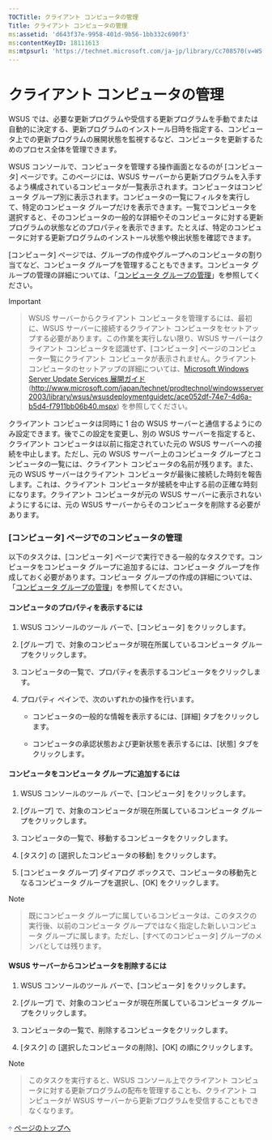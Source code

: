 ```yaml
---
TOCTitle: クライアント コンピュータの管理
Title: クライアント コンピュータの管理
ms:assetid: 'd643f37e-9958-401d-9b56-1bb332c690f3'
ms:contentKeyID: 18111613
ms:mtpsurl: 'https://technet.microsoft.com/ja-jp/library/Cc708570(v=WS.10)'
---
```


クライアント コンピュータの管理
===============================

WSUS では、必要な更新プログラムや受信する更新プログラムを手動でまたは自動的に決定する、更新プログラムのインストール日時を指定する、コンピュータ上での更新プログラムの展開状態を監視するなど、コンピュータを更新するためのプロセス全体を管理できます。

WSUS コンソールで、コンピュータを管理する操作画面となるのが \[コンピュータ\] ページです。このページには、WSUS サーバーから更新プログラムを入手するよう構成されているコンピュータが一覧表示されます。コンピュータはコンピュータ グループ別に表示されます。コンピュータの一覧にフィルタを実行して、特定のコンピュータ グループだけを表示できます。一覧でコンピュータを選択すると、そのコンピュータの一般的な詳細やそのコンピュータに対する更新プログラムの状態などのプロパティを表示できます。たとえば、特定のコンピュータに対する更新プログラムのインストール状態や検出状態を確認できます。

\[コンピュータ\] ページでは、グループの作成やグループへのコンピュータの割り当てなど、コンピュータ グループを管理することもできます。コンピュータ グループの管理の詳細については、「[コンピュータ グループの管理](http://www.microsoft.com/japan/technet/prodtechnol/windowsserver2003/library/wsus/wsusoperationsguidetc/14fbb1ef-b9b8-4c9e-a42a-a7237948251a.mspx)」を参照してください。

> [!IMPORTANT]

> WSUS サーバーからクライアント コンピュータを管理するには、最初に、WSUS サーバーに接続するクライアント コンピュータをセットアップする必要があります。この作業を実行しない限り、WSUS サーバーはクライアント コンピュータを認識せず、\[コンピュータ\] ページのコンピュータ一覧にクライアント コンピュータが表示されません。クライアント コンピュータのセットアップの詳細については、[Microsoft Windows Server Update Services 展開ガイド](http://www.microsoft.com/japan/technet/prodtechnol/windowsserver2003/library/wsus/wsusdeploymentguidetc/ace052df-74e7-4d6a-b5d4-f7911bb06b40.mspx) (http://www.microsoft.com/japan/technet/prodtechnol/windowsserver2003/library/wsus/wsusdeploymentguidetc/ace052df-74e7-4d6a-b5d4-f7911bb06b40.mspx) を参照してください。

クライアント コンピュータは同時に 1 台の WSUS サーバーと通信するようにのみ設定できます。後でこの設定を変更し、別の WSUS サーバーを指定すると、クライアント コンピュータは以前に指定されていた元の WSUS サーバーへの接続を中止します。ただし、元の WSUS サーバー上のコンピュータ グループとコンピュータの一覧には、クライアント コンピュータの名前が残ります。また、元の WSUS サーバーはクライアント コンピュータが最後に接続した時刻を報告します。これは、クライアント コンピュータが接続を中止する前の正確な時刻になります。クライアント コンピュータが元の WSUS サーバーに表示されないようにするには、元の WSUS サーバーからそのコンピュータを削除する必要があります。

### \[コンピュータ\] ページでのコンピュータの管理

以下のタスクは、\[コンピュータ\] ページで実行できる一般的なタスクです。コンピュータをコンピュータ グループに追加するには、コンピュータ グループを作成しておく必要があります。コンピュータ グループの作成の詳細については、「[コンピュータ グループの管理](http://www.microsoft.com/japan/technet/prodtechnol/windowsserver2003/library/wsus/wsusoperationsguidetc/14fbb1ef-b9b8-4c9e-a42a-a7237948251a.mspx)」を参照してください。

#### コンピュータのプロパティを表示するには

1.  WSUS コンソールのツール バーで、\[コンピュータ\] をクリックします。

2.  \[グループ\] で、対象のコンピュータが現在所属しているコンピュータ グループをクリックします。

3.  コンピュータの一覧で、プロパティを表示するコンピュータをクリックします。

4.  プロパティ ペインで、次のいずれかの操作を行います。

    -   コンピュータの一般的な情報を表示するには、\[詳細\] タブをクリックします。

    -   コンピュータの承認状態および更新状態を表示するには、\[状態\] タブをクリックします。

#### コンピュータをコンピュータ グループに追加するには

1.  WSUS コンソールのツール バーで、\[コンピュータ\] をクリックします。

2.  \[グループ\] で、対象のコンピュータが現在所属しているコンピュータ グループをクリックします。

3.  コンピュータの一覧で、移動するコンピュータをクリックします。

4.  \[タスク\] の \[選択したコンピュータの移動\] をクリックします。

5.  \[コンピュータ グループ\] ダイアログ ボックスで、コンピュータの移動先となるコンピュータ グループを選択し、\[OK\] をクリックします。

> [!NOTE]

> 既にコンピュータ グループに属しているコンピュータは、このタスクの実行後、以前のコンピュータ グループではなく指定した新しいコンピュータ グループに属します。ただし、\[すべてのコンピュータ\] グループのメンバとしては残ります。

#### WSUS サーバーからコンピュータを削除するには

1.  WSUS コンソールのツール バーで、\[コンピュータ\] をクリックします。

2.  \[グループ\] で、対象のコンピュータが現在所属しているコンピュータ グループをクリックします。

3.  コンピュータの一覧で、削除するコンピュータをクリックします。

4.  \[タスク\] の \[選択したコンピュータの削除\]、\[OK\] の順にクリックします。

> [!NOTE]

> このタスクを実行すると、WSUS コンソール上でクライアント コンピュータに対する更新プログラムの配布を管理することも、クライアント コンピュータが WSUS サーバーから更新プログラムを受信することもできなくなります。

![](images/Cc708570.arrow_px_up(ja-jp,WS.10).gif) [ページのトップへ](#ctl00_rs1_eb1_panel1)
